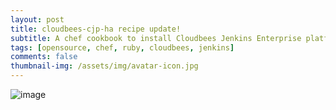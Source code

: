 ```yaml
---
layout: post
title: cloudbees-cjp-ha recipe update!
subtitle: A chef cookbook to install Cloudbees Jenkins Enterprise platform
tags: [opensource, chef, ruby, cloudbees, jenkins]
comments: false
thumbnail-img: /assets/img/avatar-icon.jpg
---
```


![image](/assets/img/avatar-icon.jpg)